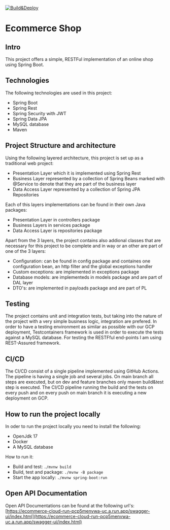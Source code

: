 [![Build&Deploy](https://github.com/alinaberlin/e-commerce-shop/actions/workflows/maven-publish.yml/badge.svg)](https://github.com/alinaberlin/e-commerce-shop/actions/workflows/maven-publish.yml)
# Ecommerce Shop
## Intro
This project offers a simple, RESTFul implementation of an online shop using Spring Boot.
## Technologies
The following technologies are used in this project:
* Spring Boot
* Spring Rest
* Spring Security with JWT
* Spring Data JPA
* MySQL database
* Maven
## Project Structure and architecture
Using the following layered architecture, this project is set up as a traditional web project:
* Presentation Layer which it is implemented using Spring Rest
* Business Layer represented by a collection of Spring Beans marked with @Service to denote that they are part of the business layer
* Data Access Layer represented by a collection of Spring JPA Repositories

Each of this layers implementations can be found in their own Java packages:
* Presentation Layer in controllers package
* Business Layers in services package
* Data Access Layer is repositories package

Apart from the 3 layers, the project contains also addional classes that are necessary for this project to be complete and in way or an other are part of one of the 3 layers:
* Configuration: can be found in config package and containes one configuration bean, an http filter and the global exceptions handler
* Custom exceptions: are implemented in exceptions package
* Database models: are implementeds in models package and are part of DAL layer
* DTO's: are implemented in payloads package and are part of PL
## Testing
The project contains unit and integration tests, but taking into the nature of the project with a very simple business logic, integration are prefered.
In order to have a testing environment as similar as possible with our GCP deployment, Testcontainers framework is used in order to execute the tests against a MySQL database.
For testing the RESTFful end-points I am using REST-Assured framework.
## CI/CD
The CI/CD consist of a single pipeline implemented using GitHub Actions.
The pipeline is having a single job and several jobs.
On main branch all steps are executed, but on dev and feature branches only maven build&test step is executed.
The CI/CD pipeline running the build and the tests on every push and on every push on main branch it is executing a new deployment on GCP.
## How to run the project locally
In oder to run the project locally you need to install the following:
* OpenJdk 17
* Docker
* A MySQL database
  
How to run it:
* Build and test: ```./mvnw build```
* Build, test and package: ```./mvnw -B package```
* Start the app locally: ```./mvnw spring-boot:run```

## Open API Documentation
Open API Documentations can be found at the following url's: [https://ecommerce-cloud-run-pcp5menvwa-uc.a.run.app/swagger-ui/index.html](https://ecommerce-cloud-run-pcp5menvwa-uc.a.run.app/swagger-ui/index.html)
